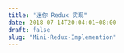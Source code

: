 ```yaml
---
title: "迷你 Redux 实现"
date: 2018-07-14T20:04:01+08:00
draft: false
slug: "Mini-Redux-Implemention"
---
```


